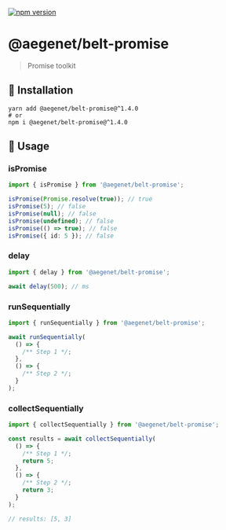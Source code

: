 [![npm version](https://img.shields.io/npm/v/@aegenet/belt-promise.svg)](https://www.npmjs.com/package/@aegenet/belt-promise)
<br>

# @aegenet/belt-promise

> Promise toolkit

## 💾 Installation

```shell
yarn add @aegenet/belt-promise@^1.4.0
# or
npm i @aegenet/belt-promise@^1.4.0
```

## 📝 Usage

### isPromise

```typescript
import { isPromise } from '@aegenet/belt-promise';

isPromise(Promise.resolve(true)); // true
isPromise(5); // false
isPromise(null); // false
isPromise(undefined); // false
isPromise(() => true); // false
isPromise({ id: 5 }); // false
```

### delay

```typescript
import { delay } from '@aegenet/belt-promise';

await delay(500); // ms
```

### runSequentially

```typescript
import { runSequentially } from '@aegenet/belt-promise';

await runSequentially(
  () => {
    /** Step 1 */;
  },
  () => {
    /** Step 2 */;
  }
);
```

### collectSequentially

```typescript
import { collectSequentially } from '@aegenet/belt-promise';

const results = await collectSequentially(
  () => {
    /** Step 1 */;
    return 5;
  },
  () => {
    /** Step 2 */;
    return 3;
  }
);

// results: [5, 3]
```
